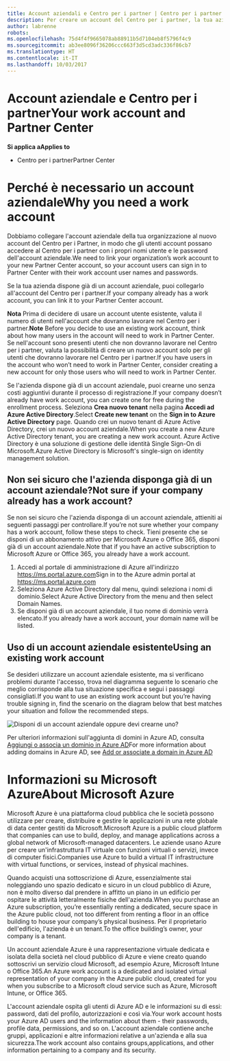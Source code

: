```yaml
---
title: Account aziendali e Centro per i partner | Centro per i partner
description: Per creare un account del Centro per i partner, la tua azienda deve disporre di un account aziendale.
author: labrenne
robots: 
ms.openlocfilehash: 75d4f4f9665078ab88911b5d7104eb8f5796f4c9
ms.sourcegitcommit: ab3ee8096f36206ccc663f3d5cd3adc336f86cb7
ms.translationtype: HT
ms.contentlocale: it-IT
ms.lasthandoff: 10/03/2017
---
```

# <a name="your-work-account-and-partner-center"></a><span data-ttu-id="4d3be-103">Account aziendale e Centro per i partner</span><span class="sxs-lookup"><span data-stu-id="4d3be-103">Your work account and Partner Center</span></span>  

**<span data-ttu-id="4d3be-104">Si applica a</span><span class="sxs-lookup"><span data-stu-id="4d3be-104">Applies to</span></span>**

-  <span data-ttu-id="4d3be-105">Centro per i partner</span><span class="sxs-lookup"><span data-stu-id="4d3be-105">Partner Center</span></span>

# <a name="why-you-need-a-work-account"></a><span data-ttu-id="4d3be-106">Perché è necessario un account aziendale</span><span class="sxs-lookup"><span data-stu-id="4d3be-106">Why you need a work account</span></span>

<span data-ttu-id="4d3be-107">Dobbiamo collegare l'account aziendale della tua organizzazione al nuovo account del Centro per i Partner, in modo che gli utenti account possano accedere al Centro per i partner con i propri nomi utente e le password dell'account aziendale.</span><span class="sxs-lookup"><span data-stu-id="4d3be-107">We need to link your organization’s work account to your new Partner Center account, so your account users can sign in to Partner Center with their work account user names and passwords.</span></span>

<span data-ttu-id="4d3be-108">Se la tua azienda dispone già di un account aziendale, puoi collegarlo all'account del Centro per i partner.</span><span class="sxs-lookup"><span data-stu-id="4d3be-108">If your company already has a work account, you can link it to your Partner Center account.</span></span> 

<span data-ttu-id="4d3be-109">**Nota** Prima di decidere di usare un account utente esistente, valuta il numero di utenti nell'account che dovranno lavorare nel Centro per i partner.</span><span class="sxs-lookup"><span data-stu-id="4d3be-109">**Note** Before you decide to use an existing work account, think about how many users in the account will need to work in Partner Center.</span></span> <span data-ttu-id="4d3be-110">Se nell'account sono presenti utenti che non dovranno lavorare nel Centro per i partner, valuta la possibilità di creare un nuovo account solo per gli utenti che dovranno lavorare nel Centro per i partner.</span><span class="sxs-lookup"><span data-stu-id="4d3be-110">If you have users in the account who won’t need to work in Partner Center, consider creating a new account for only those users who will need to work in Partner Center.</span></span>

<span data-ttu-id="4d3be-111">Se l'azienda dispone già di un account aziendale, puoi crearne uno senza costi aggiuntivi durante il processo di registrazione.</span><span class="sxs-lookup"><span data-stu-id="4d3be-111">If your company doesn’t already have work account, you can create one for free during the enrollment process.</span></span> <span data-ttu-id="4d3be-112">Seleziona **Crea nuovo tenant** nella pagina **Accedi ad Azure Active Directory**.</span><span class="sxs-lookup"><span data-stu-id="4d3be-112">Select **Create new tenant** on the **Sign in to Azure Active Directory** page.</span></span> <span data-ttu-id="4d3be-113">Quando crei un nuovo tenant di Azure Active Directory, crei un nuovo account aziendale.</span><span class="sxs-lookup"><span data-stu-id="4d3be-113">When you create a new Azure Active Directory tenant, you are creating a new work account.</span></span> <span data-ttu-id="4d3be-114">Azure Active Directory è una soluzione di gestione delle identità Single Sign-On di Microsoft.</span><span class="sxs-lookup"><span data-stu-id="4d3be-114">Azure Active Directory is Microsoft's single-sign on identity management solution.</span></span>

## <a name="not-sure-if-your-company-already-has-a-work-account"></a><span data-ttu-id="4d3be-115">Non sei sicuro che l'azienda disponga già di un account aziendale?</span><span class="sxs-lookup"><span data-stu-id="4d3be-115">Not sure if your company already has a work account?</span></span>

<span data-ttu-id="4d3be-116">Se non sei sicuro che l'azienda disponga di un account aziendale, attieniti ai seguenti passaggi per controllare.</span><span class="sxs-lookup"><span data-stu-id="4d3be-116">If you’re not sure whether your company has a work account, follow these steps to check.</span></span> <span data-ttu-id="4d3be-117">Tieni presente che se disponi di un abbonamento attivo per Microsoft Azure o Office 365, disponi già di un account aziendale.</span><span class="sxs-lookup"><span data-stu-id="4d3be-117">Note that if you have an active subscription to Microsoft Azure or Office 365, you already have a work account.</span></span>
1.  <span data-ttu-id="4d3be-118">Accedi al portale di amministrazione di Azure all'indirizzo https://ms.portal.azure.com</span><span class="sxs-lookup"><span data-stu-id="4d3be-118">Sign in to the Azure admin portal at https://ms.portal.azure.com</span></span>
2.  <span data-ttu-id="4d3be-119">Seleziona Azure Active Directory dal menu, quindi seleziona i nomi di dominio.</span><span class="sxs-lookup"><span data-stu-id="4d3be-119">Select Azure Active Directory from the menu and then select Domain Names.</span></span>
3.  <span data-ttu-id="4d3be-120">Se disponi già di un account aziendale, il tuo nome di dominio verrà elencato.</span><span class="sxs-lookup"><span data-stu-id="4d3be-120">If you already have a work account, your domain name will be listed.</span></span>

## <a name="using-an-existing-work-account"></a><span data-ttu-id="4d3be-121">Uso di un account aziendale esistente</span><span class="sxs-lookup"><span data-stu-id="4d3be-121">Using an existing work account</span></span>

<span data-ttu-id="4d3be-122">Se desideri utilizzare un account aziendale esistente, ma si verificano problemi durante l'accesso, trova nel diagramma seguente lo scenario che meglio corrisponde alla tua situazione specifica e segui i passaggi consigliati.</span><span class="sxs-lookup"><span data-stu-id="4d3be-122">If you want to use an existing work account but you’re having trouble signing in, find the scenario on the diagram below that best matches your situation and follow the recommended steps.</span></span> 

![Disponi di un account aziendale oppure devi crearne uno?](images/onboardingAADFlow.png)

<span data-ttu-id="4d3be-124">Per ulteriori informazioni sull'aggiunta di domini in Azure AD, consulta [Aggiungi o associa un dominio in Azure AD](https://docs.microsoft.com/azure/active-directory/active-directory-add-domain)</span><span class="sxs-lookup"><span data-stu-id="4d3be-124">For more information about adding domains in Azure AD, see [Add or associate a domain in Azure AD](https://docs.microsoft.com/azure/active-directory/active-directory-add-domain)</span></span>

# <a name="about-microsoft-azure"></a><span data-ttu-id="4d3be-125">Informazioni su Microsoft Azure</span><span class="sxs-lookup"><span data-stu-id="4d3be-125">About Microsoft Azure</span></span>

<span data-ttu-id="4d3be-126">Microsoft Azure è una piattaforma cloud pubblica che le società possono utilizzare per creare, distribuire e gestire le applicazioni in una rete globale di data center gestiti da Microsoft.</span><span class="sxs-lookup"><span data-stu-id="4d3be-126">Microsoft Azure is a public cloud platform that companies can use to build, deploy, and manage applications across a global network of Microsoft-managed datacenters.</span></span> <span data-ttu-id="4d3be-127">Le aziende usano Azure per creare un'infrastruttura IT virtuale con funzioni virtuali o servizi, invece di computer fisici.</span><span class="sxs-lookup"><span data-stu-id="4d3be-127">Companies use Azure to build a virtual IT infrastructure with virtual functions, or services, instead of physical machines.</span></span> 

<span data-ttu-id="4d3be-128">Quando acquisti una sottoscrizione di Azure, essenzialmente stai noleggiando uno spazio dedicato e sicuro in un cloud pubblico di Azure, non è molto diverso dal prendere in affitto un piano in un edificio per ospitare le attività letteralmente fisiche dell'azienda.</span><span class="sxs-lookup"><span data-stu-id="4d3be-128">When you purchase an Azure subscription, you’re essentially renting a dedicated, secure space in the Azure public cloud, not too different from renting a floor in an office building to house your company’s physical business.</span></span> <span data-ttu-id="4d3be-129">Per il proprietario dell'edificio, l'azienda è un tenant.</span><span class="sxs-lookup"><span data-stu-id="4d3be-129">To the office building’s owner, your company is a tenant.</span></span> 

<span data-ttu-id="4d3be-130">Un account aziendale Azure è una rappresentazione virtuale dedicata e isolata della società nel cloud pubblico di Azure e viene creato quando sottoscrivi un servizio cloud Microsoft, ad esempio Azure, Microsoft Intune o Office 365.</span><span class="sxs-lookup"><span data-stu-id="4d3be-130">An Azure work account is a dedicated and isolated virtual representation of your company in the Azure public cloud, created for you when you subscribe to a Microsoft cloud service such as Azure, Microsoft Intune, or Office 365.</span></span> 

<span data-ttu-id="4d3be-131">L'account aziendale ospita gli utenti di Azure AD e le informazioni su di essi: password, dati del profilo, autorizzazioni e così via.</span><span class="sxs-lookup"><span data-stu-id="4d3be-131">Your work account hosts your Azure AD users and the information about them - their passwords, profile data, permissions, and so on.</span></span> <span data-ttu-id="4d3be-132">L'account aziendale contiene anche gruppi, applicazioni e altre informazioni relative a un'azienda e alla sua sicurezza.</span><span class="sxs-lookup"><span data-stu-id="4d3be-132">The work account also contains groups,applications, and other information pertaining to a company and its security.</span></span> 
